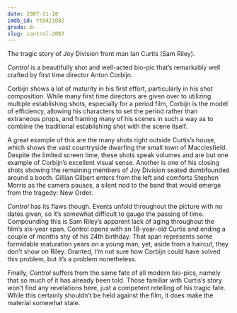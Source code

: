 ```yaml
---
date: 2007-11-10
imdb_id: tt0421082
grade: B-
slug: control-2007
---
```


The tragic story of Joy Division front man Ian Curtis (Sam Riley).

_Control_ is a beautifully shot and well-acted bio-pic that’s remarkably well crafted by first time director Anton Corbijn.

Corbijn shows a lot of maturity in his first effort, particularly in his shot composition. While many first time directors are given over to utilizing multiple establishing shots, especially for a period film, Corbijn is the model of efficiency, allowing his characters to set the period rather than extraneous props, and framing many of his scenes in such a way as to combine the traditional establishing shot with the scene itself.

A great example of this are the many shots right outside Curtis’s house, which shows the vast countryside dwarfing the small town of Macclesfield. Despite the limited screen time, these shots speak volumes and are but one example of Corbijn’s excellent visual sense. Another is one of his closing shots showing the remaining members of Joy Division seated dumbfounded around a booth. Gillian Gilbert enters from the left and comforts Stephen Morris as the camera pauses, a silent nod to the band that would emerge from the tragedy: New Order.

_Control_ has its flaws though. Events unfold throughout the picture with no dates given, so it’s somewhat difficult to gauge the passing of time. Compounding this is Sam Riley’s apparent lack of aging throughout the film’s six-year span. Control opens with an 18-year-old Curtis and ending a couple of months shy of his 24th birthday. That span represents some formidable maturation years on a young man, yet, aside from a haircut, they don’t show on Riley. Granted, I’m not sure how Corbijn could have solved this problem, but it’s a problem nonetheless.

Finally, _Control_ suffers from the same fate of all modern bio-pics, namely that so much of it has already been told. Those familiar with Curtis’s story won’t find any revelations here, just a competent retelling of his tragic fate. While this certainly shouldn’t be held against the film, it does make the material somewhat stale.
